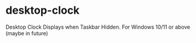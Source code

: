 # desktop-clock
Desktop Clock Displays when Taskbar Hidden. For Windows 10/11 or above (maybe in future)
